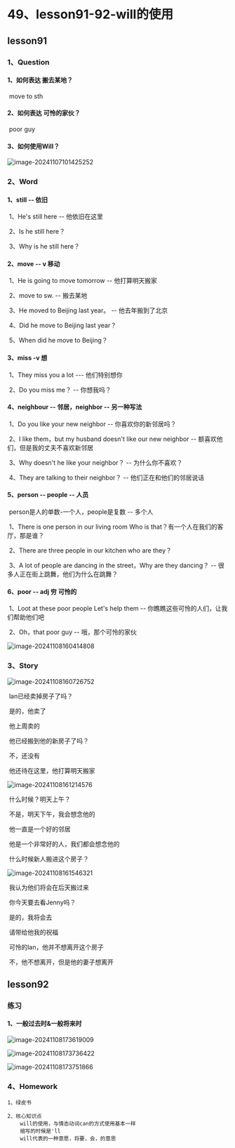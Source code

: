 # 49、lesson91-92-will的使用



## lesson91



### 1、Question

#### 	1、如何表达 搬去某地？

​			move to sth



#### 	2、如何表达 可怜的家伙？

​			poor guy 





#### 	3、如何使用Will？



![image-20241107101425252](./../../.vuepress/public/images/image-20241107101425252.png)



### 2、Word

#### 	1、still -- 依旧

​	1、He's still here -- 他依旧在这里

​	2、Is he still here？

​	3、Why is he still here？



#### 	2、move -- v 移动

​	1、He is going to move tomorrow -- 他打算明天搬家

​	2、move to sw. -- 搬去某地

​	3、He moved to Beijing last year。 -- 他去年搬到了北京

​	4、Did he move to Beijing last year？

​	5、When did he move to Beijing？





#### 	3、miss -v 想

​	1、They miss you a lot --- 他们特别想你

​	2、Do you miss me？ -- 你想我吗？



#### 	4、neighbour -- 邻居，neighbor -- 另一种写法

​	1、Do you like your new  neighbor -- 你喜欢你的新邻居吗？

​	2、I like them，but my husband doesn't like our  new neighbor -- 额喜欢他们，但是我的丈夫不喜欢新邻居

​	3、Why doesn't he like your neighbor？ -- 为什么你不喜欢？

​	4、They are talking to their neighbor？ -- 他们正在和他们的邻居说话



####   5、person -- people -- 人员

​		person是人的单数-一个人，people是复数 -- 多个人

​	1、There is one person in our living room Who is that？有一个人在我们的客厅，那是谁？

​	2、There are three people in our kitchen who are they？

​	3、A lot of people are dancing in the street，Why are they dancing？ -- 很多人正在街上跳舞，他们为什么在跳舞？



#### 	6、poor -- adj 穷 可怜的

​	1、Loot at these poor people Let's help them -- 你瞧瞧这些可怜的人们，让我们帮助他们吧

​	2、Oh，that poor guy -- 哦，那个可怜的家伙



![image-20241108160414808](./../../.vuepress/public/images/image-20241108160414808.png)



### 3、Story

![image-20241108160726752](./../../.vuepress/public/images/image-20241108160726752.png)

​	lan已经卖掉房子了吗？	

​	是的，他卖了

​	他上周卖的

​	他已经搬到他的新房子了吗？

​	不，还没有

​	他还待在这里，他打算明天搬家



![image-20241108161214576](./../../.vuepress/public/images/image-20241108161214576.png)

​	什么时候？明天上午？

​	不是，明天下午，我会想念他的

​	他一直是一个好的邻居

​	他是一个非常好的人，我们都会想念他的

​	什么时候新人搬进这个房子？



![image-20241108161546321](./../../.vuepress/public/images/image-20241108161546321.png)

​	我认为他们将会在后天搬过来

​	你今天要去看Jenny吗？

​	是的，我将会去

​	请带给他我的祝福

​	可怜的lan，他并不想离开这个房子

​	不，他不想离开，但是他的妻子想离开









## lesson92



### 练习

#### 1、一般过去时&一般将来时

![image-20241108173619009](./../../.vuepress/public/images/image-20241108173619009.png)



![image-20241108173736422](./../../.vuepress/public/images/image-20241108173736422.png)



![image-20241108173751866](./../../.vuepress/public/images/image-20241108173751866.png)



### 4、Homework

```
1、绿皮书

2、核心知识点
	will的使用，与情态动词can的方式使用基本一样
	缩写的时候是'll
	will代表的一种意愿，将要，会，的意思
	
	
	
```

















































































